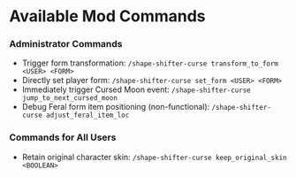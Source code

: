 # Available Mod Commands

### Administrator Commands
- Trigger form transformation: `/shape-shifter-curse transform_to_form <USER> <FORM>`  
- Directly set player form: `/shape-shifter-curse set_form <USER> <FORM>`  
- Immediately trigger Cursed Moon event: `/shape-shifter-curse jump_to_next_cursed_moon`  
- Debug Feral form item positioning (non-functional): `/shape-shifter-curse adjust_feral_item_loc`  

### Commands for All Users
- Retain original character skin: `/shape-shifter-curse keep_original_skin <BOOLEAN>`
